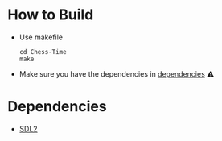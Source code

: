 # How to Build
- Use makefile
    ```
    cd Chess-Time
    make
    ```
- Make sure you have the dependencies in [dependencies](#dependencies) :warning:

# Dependencies
- [SDL2](https://github.com/libsdl-org/SDL/releases/tag/release-2.30.8)
